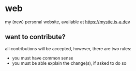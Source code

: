 # web
my (new) personal website, available at https://mystie.is-a.dev
## want to contribute?
all contributions will be accepted, however, there are two rules:
- you must have common sense
- you must be able explain the change(s), if asked to do so
